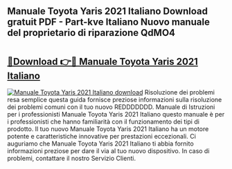 ## Manuale Toyota Yaris 2021 Italiano Download gratuit PDF - Part-kve Italiano Nuovo manuale del proprietario di riparazione QdMO4

# <h2><a href="http://df91u1e.blite.top/?on=Manuale+Toyota+Yaris+2021+Italiano">🔗Download 👉🔴 Manuale Toyota Yaris 2021 Italiano</a></h2>

[![Manuale Toyota Yaris 2021 Italiano download](https://i.imgur.com/lujVjoI.png)](http://df91u1e.blite.top/?on=Manuale+Toyota+Yaris+2021+Italiano)
Risoluzione dei problemi resa semplice questa guida fornisce preziose informazioni sulla risoluzione dei problemi comuni con il tuo nuovo REDDDDDDD. Manuale di Istruzioni per i professionisti Manuale Toyota Yaris 2021 Italiano questo manuale è per i professionisti che hanno familiarità con il funzionamento dei tipi di prodotto. Il tuo nuovo Manuale Toyota Yaris 2021 Italiano ha un motore potente e caratteristiche innovative per prestazioni eccezionali. Ci auguriamo che Manuale Toyota Yaris 2021 Italiano ti abbia fornito informazioni preziose per dare il via al tuo nuovo dispositivo. In caso di problemi, contattare il nostro Servizio Clienti.
